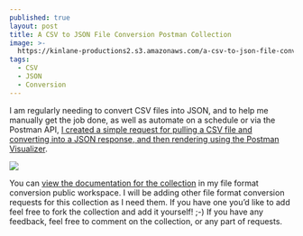 ```yaml
---
published: true
layout: post
title: A CSV to JSON File Conversion Postman Collection
image: >-
  https://kinlane-productions2.s3.amazonaws.com/a-csv-to-json-file-conversion-postman-collection.png
tags:
  - CSV
  - JSON
  - Conversion
---
```


I am regularly needing to convert CSV files into JSON, and to help me manually get the job done, as well as automate on a schedule or via the Postman API, [I created a simple request for pulling a CSV file and converting into a JSON response, and then rendering using the Postman Visualizer](https://www.postman.com/api-evangelist/workspace/file-format-conversion/documentation/35240-269919f2-9b06-4710-8aba-79605a574b07?entity=request-268d1b27-c96f-42be-8dc6-60bd62222cde).

[![](https://kinlane-productions2.s3.amazonaws.com/a-csv-to-json-file-conversion-postman-collection.png)](https://www.postman.com/api-evangelist/workspace/file-format-conversion/documentation/35240-269919f2-9b06-4710-8aba-79605a574b07?entity=request-268d1b27-c96f-42be-8dc6-60bd62222cde)

You can [view the documentation for the collection](https://www.postman.com/api-evangelist/workspace/file-format-conversion/documentation/35240-269919f2-9b06-4710-8aba-79605a574b07?entity=request-268d1b27-c96f-42be-8dc6-60bd62222cde) in my file format conversion public workspace. I will be adding other file format conversion requests for this collection as I need them. If you have one you’d like to add feel free to fork the collection and add it yourself! ;-) If you have any feedback, feel free to comment on the collection, or any part of requests.